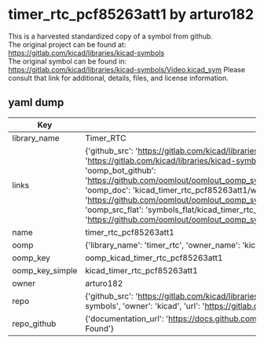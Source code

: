 # timer_rtc_pcf85263att1 by arturo182  
This is a harvested standardized copy of a symbol from github.  
The original project can be found at:  
https://gitlab.com/kicad/libraries/kicad-symbols  
The original symbol can be found in:
https://gitlab.com/kicad/libraries/kicad-symbols/Video.kicad_sym
Please consult that link for additional, details, files, and license information.  
## yaml dump  
| Key | Value |  
| --- | --- |  
| library_name | Timer_RTC |  
| links | {'github_src': 'https://gitlab.com/kicad/libraries/kicad-symbols/Video.kicad_sym', 'github_src_repo': 'https://gitlab.com/kicad/libraries/kicad-symbols', 'oomp_bot': 'kicad_timer_rtc_pcf85263att1/working', 'oomp_bot_github': 'https://github.com/oomlout/oomlout_oomp_symbol_bot/tree/main/kicad_timer_rtc_pcf85263att1/working', 'oomp_doc': 'kicad_timer_rtc_pcf85263att1/working', 'oomp_doc_github': 'https://github.com/oomlout/oomlout_oomp_symbol_doc/tree/main/kicad_timer_rtc_pcf85263att1/working', 'oomp_src_flat': 'symbols_flat/kicad_timer_rtc_pcf85263att1/working', 'oomp_src_flat_github': 'https://github.com/oomlout/oomlout_oomp_symbol_src/tree/main/kicad_timer_rtc_pcf85263att1/working'} |  
| name | timer_rtc_pcf85263att1 |  
| oomp | {'library_name': 'timer_rtc', 'owner_name': 'kicad', 'symbol_name': 'timer_rtc_pcf85263att1'} |  
| oomp_key | oomp_kicad_timer_rtc_pcf85263att1 |  
| oomp_key_simple | kicad_timer_rtc_pcf85263att1 |  
| owner | arturo182 |  
| repo | {'github_src': 'https://gitlab.com/kicad/libraries/kicad-symbols/Video.kicad_sym', 'name': 'libraries/kicad-symbols', 'owner': 'kicad', 'url': 'https://gitlab.com/kicad/libraries/kicad-symbols'} |  
| repo_github | {'documentation_url': 'https://docs.github.com/rest/repos/repos#get-a-repository', 'message': 'Not Found'} |  

